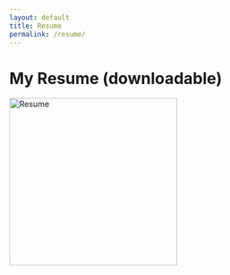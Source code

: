 ```yaml
---
layout: default
title: Resume
permalink: /resume/
---
```


# My Resume (downloadable)

<a href="{{ site.baseurl }}/assets/Resume_Hannah_Siegel.pdf">
    <img src="{{ site.baseurl }}/assets/Resume_Hannah_Siegel.jpg" alt="Resume" style="width: 300px;">
</a>
<br>
